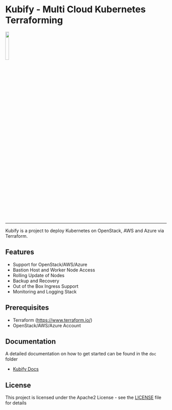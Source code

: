 # Kubify - Multi Cloud Kubernetes Terraforming

<img src="doc/kubify.png" width="15%">

---
Kubify is a project to deploy Kubernetes on OpenStack, AWS and Azure via Terraform. 

## Features

* Support for OpenStack/AWS/Azure
* Bastion Host and Worker Node Access
* Rolling Update of Nodes
* Backup and Recovery
* Out of the Box Ingress Support
* Monitoring and Logging Stack

## Prerequisites 

* Terraform (https://www.terraform.io/)
* OpenStack/AWS/Azure Account

## Documentation

A detailed documentation on how to get started can be found in the `doc` folder

* [Kubify Docs](./doc/README.md)

## License
This project is licensed under the Apache2 License - see the [LICENSE](LICENSE.md) file for details
